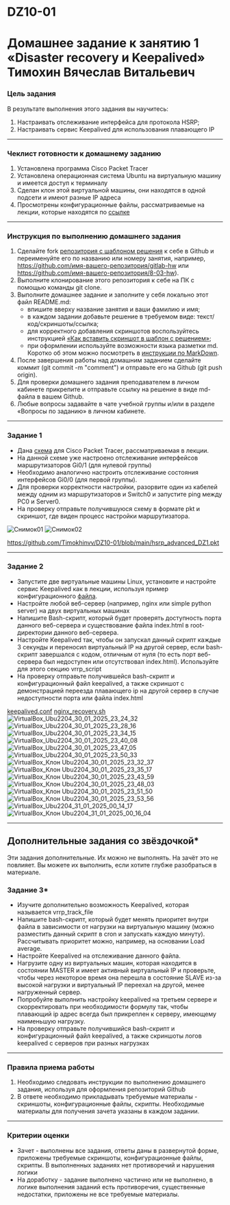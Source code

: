 # DZ10-01
# Домашнее задание к занятию 1 «Disaster recovery и Keepalived» Тимохин Вячеслав Витальевич

### Цель задания
В результате выполнения этого задания вы научитесь:
1. Настраивать отслеживание интерфейса для протокола HSRP;
2. Настраивать сервис Keepalived для использования плавающего IP

------

### Чеклист готовности к домашнему заданию

1. Установлена программа Cisco Packet Tracer
2. Установлена операционная система Ubuntu на виртуальную машину и имеется доступ к терминалу
3. Сделан клон этой виртуальной машины, они находятся в одной подсети и имеют разные IP адреса
4. Просмотрены конфигурационные файлы, рассматриваемые на лекции, которые находятся по [ссылке](1/)


------

### Инструкция по выполнению домашнего задания

1. Сделайте fork [репозитория c шаблоном решения](https://github.com/netology-code/sys-pattern-homework) к себе в Github и переименуйте его по названию или номеру занятия, например, https://github.com/имя-вашего-репозитория/gitlab-hw или https://github.com/имя-вашего-репозитория/8-03-hw).
2. Выполните клонирование этого репозитория к себе на ПК с помощью команды git clone.
3. Выполните домашнее задание и заполните у себя локально этот файл README.md:
   - впишите вверху название занятия и ваши фамилию и имя;
   - в каждом задании добавьте решение в требуемом виде: текст/код/скриншоты/ссылка;
   - для корректного добавления скриншотов воспользуйтесь инструкцией [«Как вставить скриншот в шаблон с решением»](https://github.com/netology-code/sys-pattern-homework/blob/main/screen-instruction.md);
   - при оформлении используйте возможности языка разметки md. Коротко об этом можно посмотреть в [инструкции по MarkDown](https://github.com/netology-code/sys-pattern-homework/blob/main/md-instruction.md).
4. После завершения работы над домашним заданием сделайте коммит (git commit -m "comment") и отправьте его на Github (git push origin).
5. Для проверки домашнего задания преподавателем в личном кабинете прикрепите и отправьте ссылку на решение в виде md-файла в вашем Github.
6. Любые вопросы задавайте в чате учебной группы и/или в разделе «Вопросы по заданию» в личном кабинете.



------


### Задание 1
- Дана [схема](1/hsrp_advanced.pkt) для Cisco Packet Tracer, рассматриваемая в лекции.
- На данной схеме уже настроено отслеживание интерфейсов маршрутизаторов Gi0/1 (для нулевой группы)
- Необходимо аналогично настроить отслеживание состояния интерфейсов Gi0/0 (для первой группы).
- Для проверки корректности настройки, разорвите один из кабелей между одним из маршрутизаторов и Switch0 и запустите ping между PC0 и Server0.
- На проверку отправьте получившуюся схему в формате pkt и скриншот, где виден процесс настройки маршрутизатора.

![Снимок01](https://github.com/user-attachments/assets/bdf82199-ea59-47f8-b8a7-0aef84d0296c)
![Снимок02](https://github.com/user-attachments/assets/ed5e39d7-b3af-46a4-8347-0eb957da23eb)

https://github.com/Timokhinvv/DZ10-01/blob/main/hsrp_advanced_DZ1.pkt

------


### Задание 2
- Запустите две виртуальные машины Linux, установите и настройте сервис Keepalived как в лекции, используя пример конфигурационного [файла](1/keepalived-simple.conf).
- Настройте любой веб-сервер (например, nginx или simple python server) на двух виртуальных машинах
- Напишите Bash-скрипт, который будет проверять доступность порта данного веб-сервера и существование файла index.html в root-директории данного веб-сервера.
- Настройте Keepalived так, чтобы он запускал данный скрипт каждые 3 секунды и переносил виртуальный IP на другой сервер, если bash-скрипт завершался с кодом, отличным от нуля (то есть порт веб-сервера был недоступен или отсутствовал index.html). Используйте для этого секцию vrrp_script
- На проверку отправьте получившейся bash-скрипт и конфигурационный файл keepalived, а также скриншот с демонстрацией переезда плавающего ip на другой сервер в случае недоступности порта или файла index.html


[keepalived.conf](https://github.com/Timokhinvv/DZ10-01/blob/main/keepalived.conf)
[nginx_recovery.sh](https://github.com/Timokhinvv/DZ10-01/blob/main/nginx_recovery.sh)
![VirtualBox_Ubu2204_30_01_2025_23_24_32](https://github.com/user-attachments/assets/312b2e2b-eda9-45c4-86ef-3b1f2f8f8370)
![VirtualBox_Ubu2204_30_01_2025_23_28_16](https://github.com/user-attachments/assets/feb855cb-daad-4f17-a639-d98370ac5af0)
![VirtualBox_Ubu2204_30_01_2025_23_34_15](https://github.com/user-attachments/assets/fecd1f09-bbde-4614-b9b2-2efca0b22e11)
![VirtualBox_Ubu2204_30_01_2025_23_40_08](https://github.com/user-attachments/assets/15562720-2b69-4137-9110-af8378aa4175)
![VirtualBox_Ubu2204_30_01_2025_23_47_05](https://github.com/user-attachments/assets/7348b1b3-bd67-4aaa-94e8-599ce7299bd7)
![VirtualBox_Ubu2204_30_01_2025_23_50_33](https://github.com/user-attachments/assets/10f4b2f0-4f2f-48a0-9940-f9ee319a4482)
![VirtualBox_Клон Ubu2204_30_01_2025_23_32_37](https://github.com/user-attachments/assets/0e0f260b-7d01-472f-90df-dad9327be12b)
![VirtualBox_Клон Ubu2204_30_01_2025_23_35_17](https://github.com/user-attachments/assets/5c617739-3d47-48ee-a393-f76c9cbb1827)
![VirtualBox_Клон Ubu2204_30_01_2025_23_43_59](https://github.com/user-attachments/assets/83c539b2-8153-4a7c-bb7c-60ae57f21877)
![VirtualBox_Клон Ubu2204_30_01_2025_23_48_03](https://github.com/user-attachments/assets/ca098637-ca75-487f-aa98-5f3d3b53fbe0)
![VirtualBox_Клон Ubu2204_30_01_2025_23_51_50](https://github.com/user-attachments/assets/a262fa6d-339a-492e-9a4e-b64572935a11)
![VirtualBox_Клон Ubu2204_30_01_2025_23_53_56](https://github.com/user-attachments/assets/97c5a3a3-9b45-4f96-89ab-06ad4d0a01a5)
![VirtualBox_Ubu2204_31_01_2025_00_14_17](https://github.com/user-attachments/assets/b26c254a-be48-4f76-860f-6e0f2caef8c6)
![VirtualBox_Клон Ubu2204_31_01_2025_00_16_04](https://github.com/user-attachments/assets/10ea6def-6637-4038-944d-db88946fdbeb)

------

## Дополнительные задания со звёздочкой*

Эти задания дополнительные. Их можно не выполнять. На зачёт это не повлияет. Вы можете их выполнить, если хотите глубже разобраться в материале.
 
### Задание 3*
- Изучите дополнительно возможность Keepalived, которая называется vrrp_track_file
- Напишите bash-скрипт, который будет менять приоритет внутри файла в зависимости от нагрузки на виртуальную машину (можно разместить данный скрипт в cron и запускать каждую минуту). Рассчитывать приоритет можно, например, на основании Load average.
- Настройте Keepalived на отслеживание данного файла.
- Нагрузите одну из виртуальных машин, которая находится в состоянии MASTER и имеет активный виртуальный IP и проверьте, чтобы через некоторое время она перешла в состояние SLAVE из-за высокой нагрузки и виртуальный IP переехал на другой, менее нагруженный сервер.
- Попробуйте выполнить настройку keepalived на третьем сервере и скорректировать при необходимости формулу так, чтобы плавающий ip адрес всегда был прикреплен к серверу, имеющему наименьшую нагрузку.
- На проверку отправьте получившийся bash-скрипт и конфигурационный файл keepalived, а также скриншоты логов keepalived с серверов при разных нагрузках


------

### Правила приема работы

1. Необходимо следовать инструкции по выполнению домашнего задания, используя для оформления репозиторий Github
2. В ответе необходимо прикладывать требуемые материалы - скриншоты, конфигурационные файлы, скрипты. Необходимые материалы для получения зачета указаны в каждом задании.


------

### Критерии оценки

- Зачет - выполнены все задания, ответы даны в развернутой форме, приложены требуемые скриншоты, конфигурационные файлы, скрипты. В выполненных заданиях нет противоречий и нарушения логики
- На доработку - задание выполнено частично или не выполнено, в логике выполнения заданий есть противоречия, существенные недостатки, приложены не все требуемые материалы.
